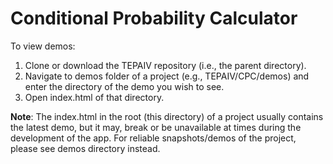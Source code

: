 # Conditional Probability Calculator

To view demos: 
1. Clone or download the TEPAIV repository (i.e., the parent directory). 
2. Navigate to demos folder of a project (e.g., TEPAIV/CPC/demos) and enter the directory of the demo you wish to see.
3. Open index.html of that directory.

**Note**: The index.html in the root (this directory) of a project usually contains the latest demo, but it may, break or be unavailable at times during the development of the app. For reliable snapshots/demos of the project, please see demos directory instead.